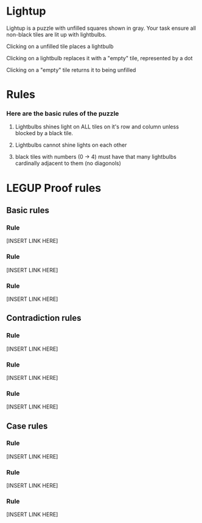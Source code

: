 # Lightup
Lightup is a puzzle with unfilled squares shown in gray. Your task ensure all non-black tiles are lit up with lightbulbs.

Clicking on a unfilled tile places a lightbulb

Clicking on a lightbulb replaces it with a "empty" tile, represented by a dot

Clicking on a "empty" tile returns it to being unfilled

# Rules
### Here are the basic rules of the puzzle

1) Lightbulbs shines light on ALL tiles on it's row and column unless blocked by a black tile.

2) Lightbulbs cannot shine lights on each other

3) black tiles with numbers (0 -> 4) must have that many lightbulbs cardinally adjacent to them (no diagonols)

# LEGUP Proof rules
## Basic rules
### Rule #
[INSERT LINK HERE]

### Rule #
[INSERT LINK HERE]
### Rule #
[INSERT LINK HERE]



## Contradiction rules
### Rule #
[INSERT LINK HERE]

### Rule #
[INSERT LINK HERE]
### Rule #
[INSERT LINK HERE]



## Case rules

### Rule #
[INSERT LINK HERE]

### Rule #
[INSERT LINK HERE]
### Rule #
[INSERT LINK HERE]